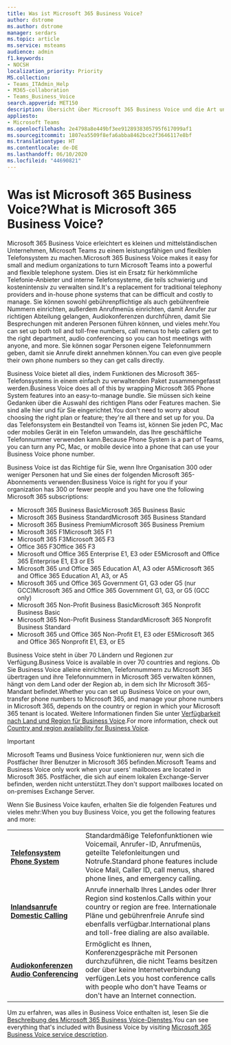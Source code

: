```yaml
---
title: Was ist Microsoft 365 Business Voice?
author: dstrome
ms.author: dstrome
manager: serdars
ms.topic: article
ms.service: msteams
audience: admin
f1.keywords:
- NOCSH
localization_priority: Priority
MS.collection:
- Teams_ITAdmin_Help
- M365-collaboration
- Teams_Business_Voice
search.appverid: MET150
description: Übersicht über Microsoft 365 Business Voice und die Art und Weise, wie es kleinen und mittelständischen Unternehmen dabei helfen kann, effektiver zu kommunizieren.
appliesto:
- Microsoft Teams
ms.openlocfilehash: 2e4798a8e449bf3ee9128938305795f617099af1
ms.sourcegitcommit: 1807ea5509f8efa6abba8462bce2f3646117e8bf
ms.translationtype: HT
ms.contentlocale: de-DE
ms.lasthandoff: 06/10/2020
ms.locfileid: "44690821"
---
```

# <a name="what-is-microsoft-365-business-voice"></a><span data-ttu-id="bc1eb-103">Was ist Microsoft 365 Business Voice?</span><span class="sxs-lookup"><span data-stu-id="bc1eb-103">What is Microsoft 365 Business Voice?</span></span>

<span data-ttu-id="bc1eb-104">Microsoft 365 Business Voice erleichtert es kleinen und mittelständischen Unternehmen, Microsoft Teams zu einem leistungsfähigen und flexiblen Telefonsystem zu machen.</span><span class="sxs-lookup"><span data-stu-id="bc1eb-104">Microsoft 365 Business Voice makes it easy for small and medium organizations to turn Microsoft Teams into a powerful and flexible telephone system.</span></span> <span data-ttu-id="bc1eb-105">Dies ist ein Ersatz für herkömmliche Telefonie-Anbieter und interne Telefonsysteme, die teils schwierig und kostenintensiv zu verwalten sind.</span><span class="sxs-lookup"><span data-stu-id="bc1eb-105">It's a replacement for traditional telephony providers and in-house phone systems that can be difficult and costly to manage.</span></span> <span data-ttu-id="bc1eb-106">Sie können sowohl gebührenpflichtige als auch gebührenfreie Nummern einrichten, außerdem Anrufmenüs einrichten, damit Anrufer zur richtigen Abteilung gelangen, Audiokonferenzen durchführen, damit Sie Besprechungen mit anderen Personen führen können, und vieles mehr.</span><span class="sxs-lookup"><span data-stu-id="bc1eb-106">You can set up both toll and toll-free numbers, call menus to help callers get to the right department, audio conferencing so you can host meetings with anyone, and more.</span></span> <span data-ttu-id="bc1eb-107">Sie können sogar Personen eigene Telefonnummern geben, damit sie Anrufe direkt annehmen können.</span><span class="sxs-lookup"><span data-stu-id="bc1eb-107">You can even give people their own phone numbers so they can get calls directly.</span></span>

<span data-ttu-id="bc1eb-108">Business Voice bietet all dies, indem Funktionen des Microsoft 365-Telefonsystems in einem einfach zu verwaltenden Paket zusammengefasst werden.</span><span class="sxs-lookup"><span data-stu-id="bc1eb-108">Business Voice does all of this by wrapping Microsoft 365 Phone System features into an easy-to-manage bundle.</span></span> <span data-ttu-id="bc1eb-109">Sie müssen sich keine Gedanken über die Auswahl des richtigen Plans oder Features machen. Sie sind alle hier und für Sie eingerichtet.</span><span class="sxs-lookup"><span data-stu-id="bc1eb-109">You don't need to worry about choosing the right plan or feature; they're all there and set up for you.</span></span> <span data-ttu-id="bc1eb-110">Da das Telefonsystem ein Bestandteil von Teams ist, können Sie jeden PC, Mac oder mobiles Gerät in ein Telefon umwandeln, das Ihre geschäftliche Telefonnummer verwenden kann.</span><span class="sxs-lookup"><span data-stu-id="bc1eb-110">Because Phone System is a part of Teams, you can turn any PC, Mac, or mobile device into a phone that can use your Business Voice phone number.</span></span>

<span data-ttu-id="bc1eb-111">Business Voice ist das Richtige für Sie, wenn Ihre Organisation 300 oder weniger Personen hat und Sie eines der folgenden Microsoft 365-Abonnements verwenden:</span><span class="sxs-lookup"><span data-stu-id="bc1eb-111">Business Voice is right for you if your organization has 300 or fewer people and you have one the following Microsoft 365 subscriptions:</span></span>

- <span data-ttu-id="bc1eb-112">Microsoft 365 Business Basic</span><span class="sxs-lookup"><span data-stu-id="bc1eb-112">Microsoft 365 Business Basic</span></span>
- <span data-ttu-id="bc1eb-113">Microsoft 365 Business Standard</span><span class="sxs-lookup"><span data-stu-id="bc1eb-113">Microsoft 365 Business Standard</span></span>
- <span data-ttu-id="bc1eb-114">Microsoft 365 Business Premium</span><span class="sxs-lookup"><span data-stu-id="bc1eb-114">Microsoft 365 Business Premium</span></span>
- <span data-ttu-id="bc1eb-115">Microsoft 365 F1</span><span class="sxs-lookup"><span data-stu-id="bc1eb-115">Microsoft 365 F1</span></span>
- <span data-ttu-id="bc1eb-116">Microsoft 365 F3</span><span class="sxs-lookup"><span data-stu-id="bc1eb-116">Microsoft 365 F3</span></span>
- <span data-ttu-id="bc1eb-117">Office 365 F3</span><span class="sxs-lookup"><span data-stu-id="bc1eb-117">Office 365 F3</span></span>
- <span data-ttu-id="bc1eb-118">Microsoft und Office 365 Enterprise E1, E3 oder E5</span><span class="sxs-lookup"><span data-stu-id="bc1eb-118">Microsoft and Office 365 Enterprise E1, E3 or E5</span></span>
- <span data-ttu-id="bc1eb-119">Microsoft 365 und Office 365 Education A1, A3 oder A5</span><span class="sxs-lookup"><span data-stu-id="bc1eb-119">Microsoft 365 and Office 365 Education A1, A3, or A5</span></span>
- <span data-ttu-id="bc1eb-120">Microsoft 365 und Office 365 Government G1, G3 oder G5 (nur GCC)</span><span class="sxs-lookup"><span data-stu-id="bc1eb-120">Microsoft 365 and Office 365 Government G1, G3, or G5 (GCC only)</span></span>
- <span data-ttu-id="bc1eb-121">Microsoft 365 Non-Profit Business Basic</span><span class="sxs-lookup"><span data-stu-id="bc1eb-121">Microsoft 365 Nonprofit Business Basic</span></span>
- <span data-ttu-id="bc1eb-122">Microsoft 365 Non-Profit Business Standard</span><span class="sxs-lookup"><span data-stu-id="bc1eb-122">Microsoft 365 Nonprofit Business Standard</span></span>
- <span data-ttu-id="bc1eb-123">Microsoft 365 und Office 365 Non-Profit E1, E3 oder E5</span><span class="sxs-lookup"><span data-stu-id="bc1eb-123">Microsoft 365 and Office 365 Nonprofit E1, E3, or E5</span></span>

<span data-ttu-id="bc1eb-124">Business Voice steht in über 70 Ländern und Regionen zur Verfügung.</span><span class="sxs-lookup"><span data-stu-id="bc1eb-124">Business Voice is available in over 70 countries and regions.</span></span> <span data-ttu-id="bc1eb-125">Ob Sie Business Voice alleine einrichten, Telefonnummern zu Microsoft 365 übertragen und ihre Telefonnummern in Microsoft 365 verwalten können, hängt von dem Land oder der Region ab, in dem sich Ihr Microsoft 365-Mandant befindet.</span><span class="sxs-lookup"><span data-stu-id="bc1eb-125">Whether you can set up Business Voice on your own, transfer phone numbers to Microsoft 365, and manage your phone numbers in Microsoft 365, depends on the country or region in which your Microsoft 365 tenant is located.</span></span> <span data-ttu-id="bc1eb-126">Weitere Informationen finden Sie unter [Verfügbarkeit nach Land und Region für Business Voice](country-region-availability.md).</span><span class="sxs-lookup"><span data-stu-id="bc1eb-126">For more information, check out [Country and region availability for Business Voice](country-region-availability.md).</span></span>

> [!IMPORTANT]
>
> <span data-ttu-id="bc1eb-127">Microsoft Teams und Business Voice funktionieren nur, wenn sich die Postfächer Ihrer Benutzer in Microsoft 365 befinden.</span><span class="sxs-lookup"><span data-stu-id="bc1eb-127">Microsoft Teams and Business Voice only work when your users' mailboxes are located in Microsoft 365.</span></span>  <span data-ttu-id="bc1eb-128">Postfächer, die sich auf einem lokalen Exchange-Server befinden, werden nicht unterstützt.</span><span class="sxs-lookup"><span data-stu-id="bc1eb-128">They don't support mailboxes located on on-premises Exchange Server.</span></span>

<span data-ttu-id="bc1eb-129">Wenn Sie Business Voice kaufen, erhalten Sie die folgenden Features und vieles mehr:</span><span class="sxs-lookup"><span data-stu-id="bc1eb-129">When you buy Business Voice, you get the following features and more:</span></span>

<table>
    <tr>
        <td><span data-ttu-id="bc1eb-130"><b><a href="/microsoftteams/what-is-phone-system-in-office-365">Telefonsystem</a></b>
        </span><span class="sxs-lookup"><span data-stu-id="bc1eb-130"><b><a href="/microsoftteams/what-is-phone-system-in-office-365">Phone System</a></b>
        </span></span></td>
        <td><span data-ttu-id="bc1eb-131">Standardmäßige Telefonfunktionen wie Voicemail, Anrufer-ID, Anrufmenüs, geteilte Telefonleitungen und Notrufe.</span><span class="sxs-lookup"><span data-stu-id="bc1eb-131">Standard phone features include Voice Mail, Caller ID, call menus, shared phone lines, and emergency calling.</span></span>
        </td>
    </tr>
<tr>
        <td><span data-ttu-id="bc1eb-132"><b><a href="/microsoftteams/calling-plan-landing-page">Inlandsanrufe</a></b>
        </span><span class="sxs-lookup"><span data-stu-id="bc1eb-132"><b><a href="/microsoftteams/calling-plan-landing-page">Domestic Calling</a></b>
        </span></span></td>
        <td><span data-ttu-id="bc1eb-133">Anrufe innerhalb Ihres Landes oder Ihrer Region sind kostenlos.</span><span class="sxs-lookup"><span data-stu-id="bc1eb-133">Calls within your country or region are free.</span></span> <span data-ttu-id="bc1eb-134">Internationale Pläne und gebührenfreie Anrufe sind ebenfalls verfügbar.</span><span class="sxs-lookup"><span data-stu-id="bc1eb-134">International plans and toll-free dialing are also available.</span></span>
        </td>
    </tr>
    <tr>
        <td><span data-ttu-id="bc1eb-135"><b><a href="/microsoftteams/audio-conferencing-in-office-365">Audiokonferenzen</a></b>
        </span><span class="sxs-lookup"><span data-stu-id="bc1eb-135"><b><a href="/microsoftteams/audio-conferencing-in-office-365">Audio Conferencing</a></b>
        </span></span></td>
        <td><span data-ttu-id="bc1eb-136">Ermöglicht es Ihnen, Konferenzgespräche mit Personen durchzuführen, die nicht Teams besitzen oder über keine Internetverbindung verfügen.</span><span class="sxs-lookup"><span data-stu-id="bc1eb-136">Lets you host conference calls with people who don't have Teams or don't have an Internet connection.</span></span>
        </td>
    </tr>
</table>

<span data-ttu-id="bc1eb-137">Um zu erfahren, was alles in Business Voice enthalten ist, lesen Sie die [Beschreibung des Microsoft 365 Business Voice-Dienstes](https://docs.microsoft.com/office365/servicedescriptions/microsoft-365-business-voice-service-description).</span><span class="sxs-lookup"><span data-stu-id="bc1eb-137">You can see everything that's included with Business Voice by visiting [Microsoft 365 Business Voice service description](https://docs.microsoft.com/office365/servicedescriptions/microsoft-365-business-voice-service-description).</span></span>
